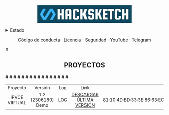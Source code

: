 <p align="center">
 <img width="300px" src="img/Captura de pantalla 2023-05-22 023531.png" align="center" alt="Hacksketch" /></p>

<details>
<summary>Estado</summary>
 
![Anurag's GitHub stats](https://github-readme-stats.vercel.app/api?username=MrJayrus&show_icons=true&theme=transparent)
 
</details>

<p align="center">
 <a href="code_of_conduct.md">Código de conducta</a>
 ·
 <a href="LICENSE">Licencia</a>
  ·
 <a href="SECURITY.md">Seguridad</a>
 ·
 <a href="https://www.youtube.com/channel/UCCAR_X7zHvdlGp7ixDjsepw">YouTube</a>
 ·
 <a href="https://t.me/hacksketch">Telegram</a>
</p>
#<h2 align="center">PROYECTOS </h2>
#<table>
#  <tr>
#    <td align="center">Proyecto</td>
#    <td align="center">Versión</td>
#    <td align="center">Log</td>
#    <td align="center">Link</td>
#   <td align="center">SHA256</td>
#  </tr>
#   <tr>
#   <td align="center">IPVCE VIRTUAL</td>
#    <td align="center">1.2 (2306180) Demo</td>
#    <td align="center"><a #href="https://github.com/MrJayrus/Hacksketch/blob/7d8ca4466dade8e3f72228771cfd1314c7e2fef5/ipvce_virtual_log.md">LOG</a></td>
#    <td align="center"><a href="/paquetes/IPVCE_VIRTUAL_1.2_Rebuild.apk">DESCARGAR ÚLTIMA VERSIÓN</a></td>
#   <td align="center">81:10:4D:BD:33:3E:86:63:EC:0A:60:F7:31:42:E9:FD:AC:AB:1A:13:CA:D2:66:43:C9:52:77:D8:78:71:0D:83</td>
#</tr>
#</table>
